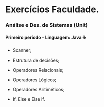 # Exercícios Faculdade.

### Análise e Des. de Sistemas (Unit)

#### Primeiro período - Linguagem: Java :coffee:

- Scanner;
- Estrutura de decisões;
- Operadores Relacionais;

- Operadores Lógicos;

- Operadores Aritiméticos;

- If, Else e Else if.